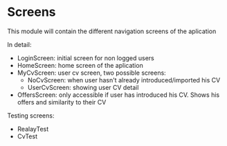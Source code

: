 # Screens

This module will contain the different navigation screens of the aplication

In detail:

- LoginScreen: initial screen for non logged users
- HomeScreen: home screen of the aplication
- MyCvScreen: user cv screen, two possible screens:
  - NoCvScreen: when user hasn't already introduced/imported his CV
  - UserCvScreen: showing user CV detail
- OffersScreen: only accessible if user has introduced his CV. Shows his offers and similarity to their CV

Testing screens:

- RealayTest
- CvTest
